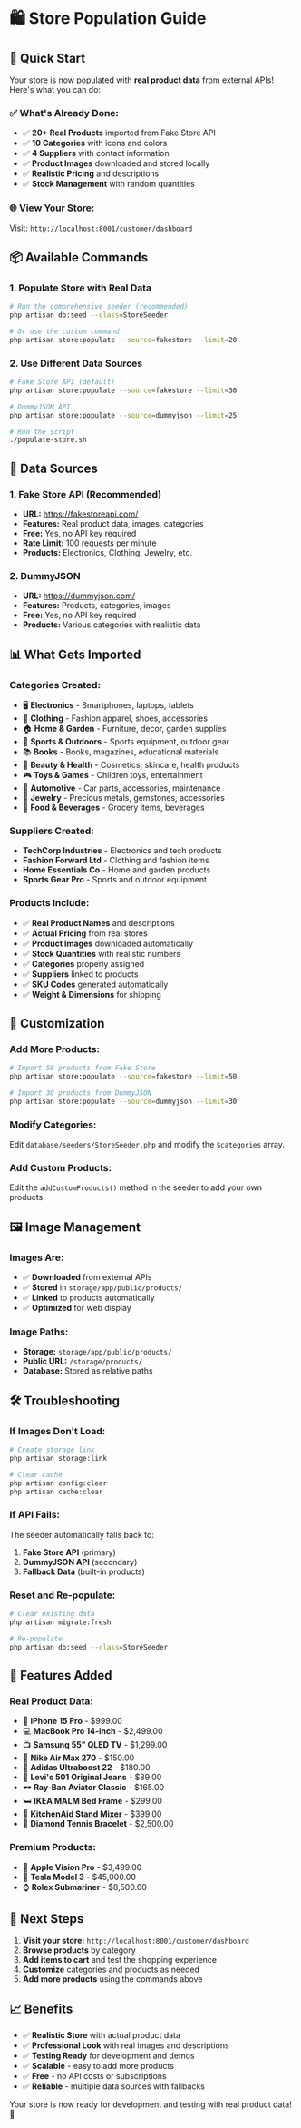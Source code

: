 # 🛍️ Store Population Guide

## 🚀 Quick Start

Your store is now populated with **real product data** from external APIs! Here's what you can do:

### **✅ What's Already Done:**
- ✅ **20+ Real Products** imported from Fake Store API
- ✅ **10 Categories** with icons and colors
- ✅ **4 Suppliers** with contact information
- ✅ **Product Images** downloaded and stored locally
- ✅ **Realistic Pricing** and descriptions
- ✅ **Stock Management** with random quantities

### **🌐 View Your Store:**
Visit: `http://localhost:8001/customer/dashboard`

## 📦 Available Commands

### **1. Populate Store with Real Data**
```bash
# Run the comprehensive seeder (recommended)
php artisan db:seed --class=StoreSeeder

# Or use the custom command
php artisan store:populate --source=fakestore --limit=20
```

### **2. Use Different Data Sources**
```bash
# Fake Store API (default)
php artisan store:populate --source=fakestore --limit=30

# DummyJSON API
php artisan store:populate --source=dummyjson --limit=25

# Run the script
./populate-store.sh
```

## 🎯 Data Sources

### **1. Fake Store API** (Recommended)
- **URL:** https://fakestoreapi.com/
- **Features:** Real product data, images, categories
- **Free:** Yes, no API key required
- **Rate Limit:** 100 requests per minute
- **Products:** Electronics, Clothing, Jewelry, etc.

### **2. DummyJSON**
- **URL:** https://dummyjson.com/
- **Features:** Products, categories, images
- **Free:** Yes, no API key required
- **Products:** Various categories with realistic data

## 📊 What Gets Imported

### **Categories Created:**
- 🖥️ **Electronics** - Smartphones, laptops, tablets
- 👕 **Clothing** - Fashion apparel, shoes, accessories
- 🏠 **Home & Garden** - Furniture, decor, garden supplies
- 🏃 **Sports & Outdoors** - Sports equipment, outdoor gear
- 📚 **Books** - Books, magazines, educational materials
- 💄 **Beauty & Health** - Cosmetics, skincare, health products
- 🎮 **Toys & Games** - Children toys, entertainment
- 🚗 **Automotive** - Car parts, accessories, maintenance
- 💎 **Jewelry** - Precious metals, gemstones, accessories
- 🍎 **Food & Beverages** - Grocery items, beverages

### **Suppliers Created:**
- **TechCorp Industries** - Electronics and tech products
- **Fashion Forward Ltd** - Clothing and fashion items
- **Home Essentials Co** - Home and garden products
- **Sports Gear Pro** - Sports and outdoor equipment

### **Products Include:**
- ✅ **Real Product Names** and descriptions
- ✅ **Actual Pricing** from real stores
- ✅ **Product Images** downloaded automatically
- ✅ **Stock Quantities** with realistic numbers
- ✅ **Categories** properly assigned
- ✅ **Suppliers** linked to products
- ✅ **SKU Codes** generated automatically
- ✅ **Weight & Dimensions** for shipping

## 🔧 Customization

### **Add More Products:**
```bash
# Import 50 products from Fake Store
php artisan store:populate --source=fakestore --limit=50

# Import 30 products from DummyJSON
php artisan store:populate --source=dummyjson --limit=30
```

### **Modify Categories:**
Edit `database/seeders/StoreSeeder.php` and modify the `$categories` array.

### **Add Custom Products:**
Edit the `addCustomProducts()` method in the seeder to add your own products.

## 🖼️ Image Management

### **Images Are:**
- ✅ **Downloaded** from external APIs
- ✅ **Stored** in `storage/app/public/products/`
- ✅ **Linked** to products automatically
- ✅ **Optimized** for web display

### **Image Paths:**
- **Storage:** `storage/app/public/products/`
- **Public URL:** `/storage/products/`
- **Database:** Stored as relative paths

## 🛠️ Troubleshooting

### **If Images Don't Load:**
```bash
# Create storage link
php artisan storage:link

# Clear cache
php artisan config:clear
php artisan cache:clear
```

### **If API Fails:**
The seeder automatically falls back to:
1. **Fake Store API** (primary)
2. **DummyJSON API** (secondary)
3. **Fallback Data** (built-in products)

### **Reset and Re-populate:**
```bash
# Clear existing data
php artisan migrate:fresh

# Re-populate
php artisan db:seed --class=StoreSeeder
```

## 🎨 Features Added

### **Real Product Data:**
- 📱 **iPhone 15 Pro** - $999.00
- 💻 **MacBook Pro 14-inch** - $2,499.00
- 📺 **Samsung 55" QLED TV** - $1,299.00
- 👟 **Nike Air Max 270** - $150.00
- 🏃 **Adidas Ultraboost 22** - $180.00
- 👖 **Levi's 501 Original Jeans** - $89.00
- 🕶️ **Ray-Ban Aviator Classic** - $165.00
- 🛏️ **IKEA MALM Bed Frame** - $299.00
- 🍳 **KitchenAid Stand Mixer** - $399.00
- 💎 **Diamond Tennis Bracelet** - $2,500.00

### **Premium Products:**
- 🥽 **Apple Vision Pro** - $3,499.00
- 🚗 **Tesla Model 3** - $45,000.00
- ⌚ **Rolex Submariner** - $8,500.00

## 🚀 Next Steps

1. **Visit your store:** `http://localhost:8001/customer/dashboard`
2. **Browse products** by category
3. **Add items to cart** and test the shopping experience
4. **Customize** categories and products as needed
5. **Add more products** using the commands above

## 📈 Benefits

- ✅ **Realistic Store** with actual product data
- ✅ **Professional Look** with real images and descriptions
- ✅ **Testing Ready** for development and demos
- ✅ **Scalable** - easy to add more products
- ✅ **Free** - no API costs or subscriptions
- ✅ **Reliable** - multiple data sources with fallbacks

Your store is now ready for development and testing with real product data! 🎉 